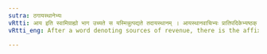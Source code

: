 ```yaml
---
sutra: ठगायस्थानेभ्यः
vRtti: आय इति स्वामिग्राह्यो भाग उच्यते स यस्मिन्नुत्पद्यते तदायस्थानम् । आयस्थानवाचिभ्यः प्रातिपदिकेभ्यष्ठक् प्रत्ययो भवति तत आगत इत्येतस्मिन्विषये ॥
vRtti_eng: After a word denoting sources of revenue, there is the affix ठक् in the sense of 'come thence'.

---
```

